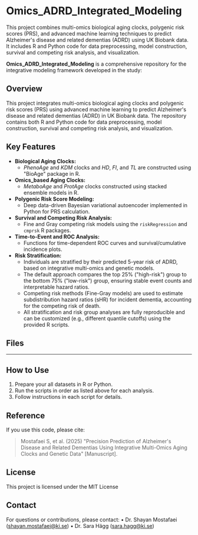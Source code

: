 # Omics_ADRD_Integrated_Modeling

This project combines multi-omics biological aging clocks, polygenic risk scores (PRS), and advanced machine learning techniques to predict Alzheimer's disease and related dementias (ADRD) using UK Biobank data. It includes R and Python code for data preprocessing, model construction, survival and competing risk analysis, and visualization.

**Omics_ADRD_Integrated_Modeling** is a comprehensive repository for the integrative modeling framework developed in the study:


## Overview

This project integrates multi-omics biological aging clocks and polygenic risk scores (PRS) using advanced machine learning to predict Alzheimer's disease and related dementias (ADRD) in UK Biobank data. The repository contains both R and Python code for data preprocessing, model construction, survival and competing risk analysis, and visualization.


## Key Features

- **Biological Aging Clocks:**  
  - *PhenoAge* and *KDM* clocks and *HD*, *FI*, and *TL* are constructed using "BioAge" package in R.
- **Omics_based Aging Clocks:**  
  - *MetaboAge* and *ProtAge* clocks constructed using stacked ensemble models in R.
- **Polygenic Risk Score Modeling:**  
  - Deep data-driven Bayesian variational autoencoder implemented in Python for PRS calculation.
- **Survival and Competing Risk Analysis:**  
  - Fine and Gray competing risk models using the `riskRegression` and `cmprsk` R packages.
- **Time-to-Event and ROC Analysis:**  
  - Functions for time-dependent ROC curves and survival/cumulative incidence plots.
- **Risk Stratification:**  
  - Individuals are stratified by their predicted 5-year risk of ADRD, based on integrative multi-omics and genetic models.
  - The default approach compares the top 25% ("high-risk") group to the bottom 75% ("low-risk") group, ensuring stable event counts and interpretable hazard ratios.
  - Competing risk methods (Fine-Gray models) are used to estimate subdistribution hazard ratios (sHR) for incident dementia, accounting for the competing risk of death.
  - All stratification and risk group analyses are fully reproducible and can be customized (e.g., different quantile cutoffs) using the provided R scripts.

## Files

---

## How to Use

1. Prepare your all datasets in R or Python. 
2. Run the scripts in order as listed above for each analysis. 
3. Follow instructions in each script for details.

## Reference

If you use this code, please cite:

> Mostafaei S, et al. (2025) "Precision Prediction of Alzheimer's Disease and Related Dementias Using Integrative Multi-Omics Aging Clocks and Genetic Data" [Manuscript].  

## License

This project is licensed under the MIT License

## Contact

For questions or contributions, please contact: • Dr. Shayan Mostafaei (shayan.mostafaei@ki.se) • Dr. Sara Hägg (sara.hagg@ki.se)
